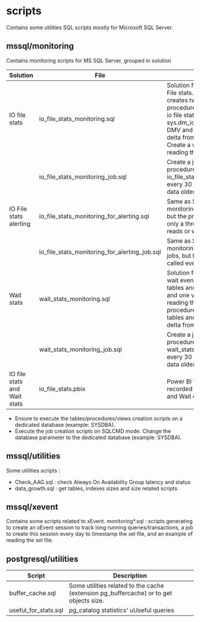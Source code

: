 # scripts
Contains some utilities SQL scripts mostly for Microsoft SQL Server.

## mssql/monitoring
Contains monitoring scripts for MS SQL Server, grouped in solution

|Solution|File|Usage|
|--------|----|-----|
|IO file stats|io_file_stats_monitoring.sql|Solution for monitoring IO File stats. This script creates two tables and a procedure to records the io file stats from sys.dm_io_virutal_file_stats DMV and calculates the delta from last record. Create a view to help reading the data|
||io_file_stats_monitoring_job.sql|Create a job calling the procedure in io_file_stats_monitoring.sql every 30 min and purge data older than 1 month|
|IO File stats alerting|io_file_stats_monitoring_for_alerting.sql|Same as Solution for monitoring IO File stats, but the procedure records only a threshold in IO reads or writes is passed|
||io_file_stats_monitoring_for_alerting_job.sql|Same as Solution for monitoring IO File stats jobs, but the procedure is called every 5 min|
|Wait stats|wait_stats_monitoring.sql|Solution for monitoring wait events. Create two tables and one procedure and one view to help reading the data. The procedures records in the tables and calculate the delta from previous record|
||wait_stats_monitoring_job.sql|Create a job calling the procedure in wait_stats_monitoring.sql every 30 min and purge data older than 1 month|
|IO file stats and Wait stats|io_file_stats.pbix|Power BI to visualize the recorded data (IO file stats and Wait events)|


* Ensure to execute the tables/procedures/views creation scripts on a dedicated database (example: SYSDBA).
* Execute the job creation scripts on SQLCMD mode. Change the database parameter to the dedicated database (example: SYSDBA).


## mssql/utilities
Some utilities scripts :

- Check_AAG.sql : check Always On Availability Group latency and status
- data_growth.sql : get tables, indexes sizes and size related scripts


## mssql/xevent
Contains some scripts related to xEvent.
monitoring*.sql : scripts generating to create an xEvent session to track long running queries/transactions, a job to create this session every day to timestamp the xel file, and an example of reading the xel file.

## postgresql/utilities

|Script|Description|
|-----|-----|
|buffer_cache.sql|Some utilities related to the cache (extension pg_buffercache) or to get objects size.|
|useful_for_stats.sql|pg_catalog statistics' uUseful queries|


